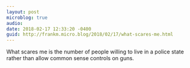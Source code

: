 ```yaml
---
layout: post
microblog: true
audio: 
date: 2018-02-17 12:33:20 -0400
guid: http://frankm.micro.blog/2018/02/17/what-scares-me.html
---
```

What scares me is the number of people willing to live in a police state rather than allow common sense controls on guns. 
